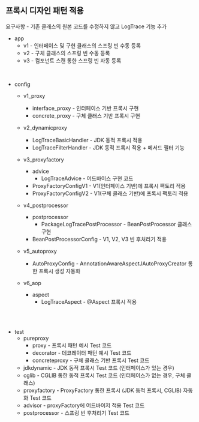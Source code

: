 ## 프록시 디자인 패턴 적용

요구사항 - 기존 클래스의 원본 코드를 수정하지 않고 LogTrace 기능 추가

- app
  - v1 - 인터페이스 및 구현 클래스의 스프링 빈 수동 등록
  - v2 - 구체 클래스의 스프링 빈 수동 등록
  - v3 - 컴포넌트 스캔 통한 스프링 빈 자동 등록

</br>

- config
  - v1_proxy
    - interface_proxy - 인터페이스 기반 프록시 구현
    - concrete_proxy - 구체 클래스 기반 프록시 구현

  - v2_dynamicproxy
    - LogTraceBasicHandler - JDK 동적 프록시 적용
    - LogTraceFilterHandler - JDK 동적 프록시 적용 + 메서드 필터 기능
  
  - v3_proxyfactory
    - advice
      - LogTraceAdvice - 어드바이스 구현 코드
    - ProxyFactoryConfigV1 - V1(인터페이스 기반)에 프록시 팩토리 적용
    - ProxyFactoryConfigV2 - V1(구체 클래스 기반)에 프록시 팩토리 적용
    
  - v4_postprocessor
    - postprocessor
      - PackageLogTracePostProcessor - BeanPostProcessor 클래스 구현
    - BeanPostProcessorConfig - V1, V2, V3 빈 후처리기 적용
    
  - v5_autoproxy
    - AutoProxyConfig - AnnotationAwareAspectJAutoProxyCreator 통한 프록시 생성 자동화
    
  - v6_aop
    - aspect
      - LogTraceAspect - @Aspect 프록시 적용
</br>
</br>


- test
  - pureproxy
    - proxy - 프록시 패턴 예시 Test 코드
    - decorator - 데코레이터 패턴 예시 Test 코드
    - concreteproxy - 구체 클래스 기반 프록시 Test 코드
  - jdkdynamic - JDK 동적 프록시 Test 코드 (인터페이스가 있는 경우)
  - cglib - CGLIB 통한 동적 프록시 Test 코드 (인터페이스가 없는 경우, 구체 클래스)
  - proxyfactory - ProxyFactory 통한 프록시 (JDK 동적 프록시, CGLIB) 자동화 Test 코드
  - advisor - proxyFactory에 어드바이저 적용 Test 코드
  - postprocessor - 스프링 빈 후처리기 Test 코드
